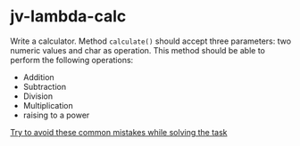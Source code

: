 # jv-lambda-calc

Write a calculator. Method `calculate()` should accept three parameters: two numeric values and char as operation. 
This method should be able to perform the following operations: 

- Addition
- Subtraction
- Division
- Multiplication
- raising to a power

[Try to avoid these common mistakes while solving the task](https://mate-academy.github.io/jv-program-common-mistakes/java-core/junit/lambda-calc)

